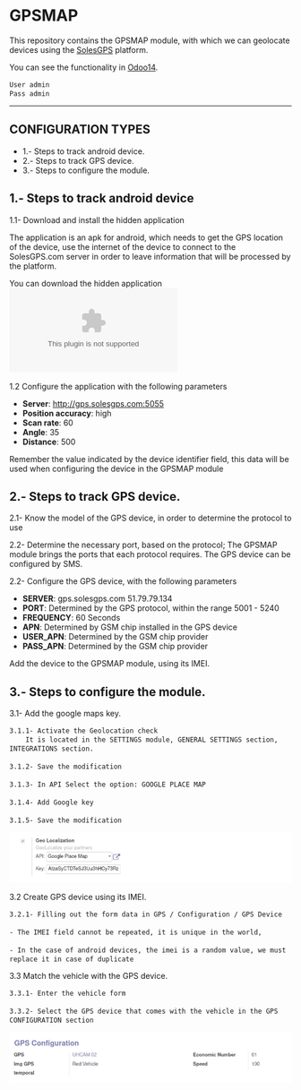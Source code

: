 # GPSMAP

This repository contains the GPSMAP module, with which we can geolocate devices using the [SolesGPS](http://solesgps.com) platform.

You can see the functionality in [Odoo14](http://odoo14.solesgps.com:8114).

    User admin
    Pass admin

------------------

## CONFIGURATION TYPES

- 1.- Steps to track android device.
- 2.- Steps to track GPS device.
- 3.- Steps to configure the module.


## 1.- Steps to track android device #####    

1.1- Download and install the hidden application

The application is an apk for android, which needs to get the GPS location of the device, use the internet of the device to connect to the SolesGPS.com server in order to leave information that will be processed by the platform.
    
You can download the hidden application ![App hidden](static/app/app-hidden-release.zip?raw=true "App hidden")
    
1.2 Configure the application with the following parameters
- **Server**:               http://gps.solesgps.com:5055
- **Position accuracy**:    high
- **Scan rate**:            60
- **Angle**:                35
- **Distance**:             500
    
Remember the value indicated by the device identifier field, this data will be used when configuring the device in the GPSMAP module 
    
## 2.- Steps to track GPS device. 

2.1- Know the model of the GPS device, in order to determine the protocol to use

2.2- Determine the necessary port, based on the protocol; The GPSMAP module brings the ports that each protocol requires.
    The GPS device can be configured by SMS.

2.2- Configure the GPS device, with the following parameters
- **SERVER**:               gps.solesgps.com
                            51.79.79.134
- **PORT**:                 Determined by the GPS protocol, within the range 5001 - 5240
- **FREQUENCY**:            60 Seconds
- **APN**:                  Determined by GSM chip installed in the GPS device
- **USER_APN**:             Determined by the GSM chip provider
- **PASS_APN**:             Determined by the GSM chip provider
        
Add the device to the GPSMAP module, using its IMEI.
    

## 3.- Steps to configure the module.
    
3.1- Add the google maps key.

    3.1.1- Activate the Geolocation check
        It is located in the SETTINGS module, GENERAL SETTINGS section, INTEGRATIONS section.

    3.1.2- Save the modification

    3.1.3- In API Select the option: GOOGLE PLACE MAP

    3.1.4- Add Google key

    3.1.5- Save the modification

![Add key google maps](static/description/settings_geolocation.png "Add key google maps")
        

3.2 Create GPS device using its IMEI.

    3.2.1- Filling out the form data in GPS / Configuration / GPS Device

    - The IMEI field cannot be repeated, it is unique in the world,

    - In the case of android devices, the imei is a random value, we must replace it in case of duplicate
        

3.3 Match the vehicle with the GPS device.
    
    3.3.1- Enter the vehicle form

    3.3.2- Select the GPS device that comes with the vehicle in the GPS CONFIGURATION section

![Add key google maps](static/description/fleet_gps.png "Add key google maps")    
